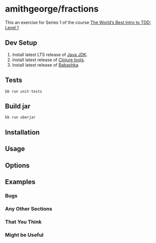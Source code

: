 # amithgeorge/fractions

This an exercise for Series 1 of the course [The World’s Best Intro to TDD: Level 1](https://www.jbrains.ca/training/course/worlds-best-intro-to-tdd/)

## Dev Setup

1. Install latest LTS release of [Java JDK](https://www.azul.com/downloads/?package=jdk).
2. Install latest release of [Clojure tools](https://clojure.org/guides/getting_started#_clojure_installer_and_cli_tools).
3. Install latest release of [Babashka](https://github.com/babashka/babashka#installation)

## Tests

```shell
bb run unit-tests
```

## Build jar

```shell
bb run uberjar
```

## Installation

## Usage

## Options

## Examples

### Bugs

### Any Other Sections

### That You Think

### Might be Useful
